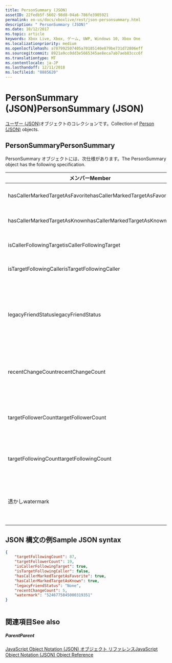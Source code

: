 ```yaml
---
title: PersonSummary (JSON)
assetID: 22fedb5f-5602-98d8-04a6-786fe3905921
permalink: en-us/docs/xboxlive/rest/json-personsummary.html
description: " PersonSummary (JSON)"
ms.date: 10/12/2017
ms.topic: article
keywords: Xbox Live, Xbox, ゲーム, UWP, Windows 10, Xbox One
ms.localizationpriority: medium
ms.openlocfilehash: a787992507405a70185140e879be731d72806eff
ms.sourcegitcommit: 8921a9cc0dd3e5665345ae8eca7ab7aeb83ccc6f
ms.translationtype: MT
ms.contentlocale: ja-JP
ms.lasthandoff: 12/11/2018
ms.locfileid: "8885620"
---
```

# <a name="personsummary-json"></a><span data-ttu-id="cf2ef-104">PersonSummary (JSON)</span><span class="sxs-lookup"><span data-stu-id="cf2ef-104">PersonSummary (JSON)</span></span>
<span data-ttu-id="cf2ef-105">[ユーザー (JSON)](json-person.md)オブジェクトのコレクションです。</span><span class="sxs-lookup"><span data-stu-id="cf2ef-105">Collection of [Person (JSON)](json-person.md) objects.</span></span> 
<a id="ID4ER"></a>

 
## <a name="personsummary"></a><span data-ttu-id="cf2ef-106">PersonSummary</span><span class="sxs-lookup"><span data-stu-id="cf2ef-106">PersonSummary</span></span>
 
<span data-ttu-id="cf2ef-107">PersonSummary オブジェクトには、次仕様があります。</span><span class="sxs-lookup"><span data-stu-id="cf2ef-107">The PersonSummary object has the following specification.</span></span>
 
| <span data-ttu-id="cf2ef-108">メンバー</span><span class="sxs-lookup"><span data-stu-id="cf2ef-108">Member</span></span>| <span data-ttu-id="cf2ef-109">種類</span><span class="sxs-lookup"><span data-stu-id="cf2ef-109">Type</span></span>| <span data-ttu-id="cf2ef-110">説明</span><span class="sxs-lookup"><span data-stu-id="cf2ef-110">Description</span></span>| 
| --- | --- | --- | 
| <span data-ttu-id="cf2ef-111">hasCallerMarkedTargetAsFavorite</span><span class="sxs-lookup"><span data-stu-id="cf2ef-111">hasCallerMarkedTargetAsFavorite</span></span>| <span data-ttu-id="cf2ef-112">ブール値</span><span class="sxs-lookup"><span data-stu-id="cf2ef-112">Boolean value</span></span>| <span data-ttu-id="cf2ef-113">かどうか、呼び出し元は、お気に入りとしてターゲットをマークします。</span><span class="sxs-lookup"><span data-stu-id="cf2ef-113">Whether the caller has marked the target as a favorite.</span></span> <span data-ttu-id="cf2ef-114">値の例: true</span><span class="sxs-lookup"><span data-stu-id="cf2ef-114">Example values: true</span></span>| 
| <span data-ttu-id="cf2ef-115">hasCallerMarkedTargetAsKnown</span><span class="sxs-lookup"><span data-stu-id="cf2ef-115">hasCallerMarkedTargetAsKnown</span></span>| <span data-ttu-id="cf2ef-116">ブール値</span><span class="sxs-lookup"><span data-stu-id="cf2ef-116">Boolean value</span></span>| <span data-ttu-id="cf2ef-117">かどうか、呼び出し元がターゲット済みとしてマーク呼ばれます。</span><span class="sxs-lookup"><span data-stu-id="cf2ef-117">Whether the caller has marked the target as known.</span></span> <span data-ttu-id="cf2ef-118">値の例: true</span><span class="sxs-lookup"><span data-stu-id="cf2ef-118">Example values: true</span></span>| 
| <span data-ttu-id="cf2ef-119">isCallerFollowingTarget</span><span class="sxs-lookup"><span data-stu-id="cf2ef-119">isCallerFollowingTarget</span></span>| <span data-ttu-id="cf2ef-120">ブール値</span><span class="sxs-lookup"><span data-stu-id="cf2ef-120">Boolean value</span></span>| <span data-ttu-id="cf2ef-121">かどうか、呼び出し元が、ターゲットをフォローします。</span><span class="sxs-lookup"><span data-stu-id="cf2ef-121">Whether the caller is following the target.</span></span> <span data-ttu-id="cf2ef-122">値の例: true</span><span class="sxs-lookup"><span data-stu-id="cf2ef-122">Example values: true</span></span>| 
| <span data-ttu-id="cf2ef-123">isTargetFollowingCaller</span><span class="sxs-lookup"><span data-stu-id="cf2ef-123">isTargetFollowingCaller</span></span>| <span data-ttu-id="cf2ef-124">ブール値</span><span class="sxs-lookup"><span data-stu-id="cf2ef-124">Boolean value</span></span>| <span data-ttu-id="cf2ef-125">かどうか、ターゲットでは、呼び出し元がフォローします。</span><span class="sxs-lookup"><span data-stu-id="cf2ef-125">Whether the target is following the caller.</span></span> <span data-ttu-id="cf2ef-126">値の例: true</span><span class="sxs-lookup"><span data-stu-id="cf2ef-126">Example values: true</span></span>| 
| <span data-ttu-id="cf2ef-127">legacyFriendStatus</span><span class="sxs-lookup"><span data-stu-id="cf2ef-127">legacyFriendStatus</span></span>| <span data-ttu-id="cf2ef-128">string</span><span class="sxs-lookup"><span data-stu-id="cf2ef-128">string</span></span>| <span data-ttu-id="cf2ef-129">従来のフレンドのように、呼び出し元のターゲット状態です。</span><span class="sxs-lookup"><span data-stu-id="cf2ef-129">Legacy friend status of the target as seen by the caller.</span></span> <span data-ttu-id="cf2ef-130">"None"、"MutuallyAccepted"、"OutgoingRequest"または"IncomingRequest"をすることができます。</span><span class="sxs-lookup"><span data-stu-id="cf2ef-130">Can be "None", "MutuallyAccepted", "OutgoingRequest", or "IncomingRequest".</span></span> <span data-ttu-id="cf2ef-131">値の例:"MutuallyAccepted"</span><span class="sxs-lookup"><span data-stu-id="cf2ef-131">Example values: "MutuallyAccepted"</span></span>| 
| <span data-ttu-id="cf2ef-132">recentChangeCount</span><span class="sxs-lookup"><span data-stu-id="cf2ef-132">recentChangeCount</span></span>| <span data-ttu-id="cf2ef-133">32 ビットの符号なし整数</span><span class="sxs-lookup"><span data-stu-id="cf2ef-133">32-bit unsigned integer</span></span>| <span data-ttu-id="cf2ef-134">省略可能。</span><span class="sxs-lookup"><span data-stu-id="cf2ef-134">Optional.</span></span> <span data-ttu-id="cf2ef-135">ターゲットのソーシャル グラフの最新の変更の数です。</span><span class="sxs-lookup"><span data-stu-id="cf2ef-135">Number of recent changes in the target's social graph.</span></span> <span data-ttu-id="cf2ef-136">この値は、ユーザーが、独自の概要を表示するときにのみ存在します。</span><span class="sxs-lookup"><span data-stu-id="cf2ef-136">This value will only exist when a user is viewing their own summary.</span></span> <span data-ttu-id="cf2ef-137">値の例: 5</span><span class="sxs-lookup"><span data-stu-id="cf2ef-137">Example values: 5</span></span>| 
| <span data-ttu-id="cf2ef-138">targetFollowerCount</span><span class="sxs-lookup"><span data-stu-id="cf2ef-138">targetFollowerCount</span></span>| <span data-ttu-id="cf2ef-139">> 32 ビットの符号なし整数</span><span class="sxs-lookup"><span data-stu-id="cf2ef-139">>32-bit unsigned integer</span></span>| <span data-ttu-id="cf2ef-140">次のターゲットはユーザーの数です。</span><span class="sxs-lookup"><span data-stu-id="cf2ef-140">Number of People that are following the target.</span></span> <span data-ttu-id="cf2ef-141">値の例: 1308</span><span class="sxs-lookup"><span data-stu-id="cf2ef-141">Example values: 1308</span></span>| 
| <span data-ttu-id="cf2ef-142">targetFollowingCount</span><span class="sxs-lookup"><span data-stu-id="cf2ef-142">targetFollowingCount</span></span>| <span data-ttu-id="cf2ef-143">32 ビットの符号なし整数</span><span class="sxs-lookup"><span data-stu-id="cf2ef-143">32-bit unsigned integer</span></span>| <span data-ttu-id="cf2ef-144">ターゲットが次のユーザーの数です。</span><span class="sxs-lookup"><span data-stu-id="cf2ef-144">Number of People that the target is following.</span></span> <span data-ttu-id="cf2ef-145">値の例: 112</span><span class="sxs-lookup"><span data-stu-id="cf2ef-145">Example values: 112</span></span>| 
| <span data-ttu-id="cf2ef-146">透かし</span><span class="sxs-lookup"><span data-stu-id="cf2ef-146">watermark</span></span>| <span data-ttu-id="cf2ef-147">string</span><span class="sxs-lookup"><span data-stu-id="cf2ef-147">string</span></span>| <span data-ttu-id="cf2ef-148">省略可能。</span><span class="sxs-lookup"><span data-stu-id="cf2ef-148">Optional.</span></span> <span data-ttu-id="cf2ef-149">ターゲットの最新の変更透かしします。</span><span class="sxs-lookup"><span data-stu-id="cf2ef-149">Recent change watermark for the target.</span></span> <span data-ttu-id="cf2ef-150">この値は、ユーザーが、独自の概要を表示するときにのみ存在します。</span><span class="sxs-lookup"><span data-stu-id="cf2ef-150">This value will only exist when a user is viewing their own summary.</span></span> <span data-ttu-id="cf2ef-151">値の例: 5</span><span class="sxs-lookup"><span data-stu-id="cf2ef-151">Example values: 5</span></span>| 
  
<a id="ID4E4D"></a>

 
## <a name="sample-json-syntax"></a><span data-ttu-id="cf2ef-152">JSON 構文の例</span><span class="sxs-lookup"><span data-stu-id="cf2ef-152">Sample JSON syntax</span></span>
 

```json
{
    "targetFollowingCount": 87,
    "targetFollowerCount": 19,
    "isCallerFollowingTarget": true,
    "isTargetFollowingCaller": false,
    "hasCallerMarkedTargetAsFavorite": true,
    "hasCallerMarkedTargetAsKnown": true,
    "legacyFriendStatus": "None",
    "recentChangeCount": 5,
    "watermark": "5246775845000319351"
}
    
```

  
<a id="ID4EGE"></a>

 
## <a name="see-also"></a><span data-ttu-id="cf2ef-153">関連項目</span><span class="sxs-lookup"><span data-stu-id="cf2ef-153">See also</span></span>
 
<a id="ID4EIE"></a>

 
##### <a name="parent"></a><span data-ttu-id="cf2ef-154">Parent</span><span class="sxs-lookup"><span data-stu-id="cf2ef-154">Parent</span></span> 

[<span data-ttu-id="cf2ef-155">JavaScript Object Notation (JSON) オブジェクト リファレンス</span><span class="sxs-lookup"><span data-stu-id="cf2ef-155">JavaScript Object Notation (JSON) Object Reference</span></span>](atoc-xboxlivews-reference-json.md)

   